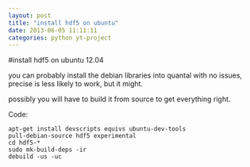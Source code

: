 ```yaml
---
layout: post
title: "install hdf5 on ubuntu"
date: 2013-06-05 11:11:11
categories: python yt-project
---
```

#install hdf5 on ubuntu 12.04

you can probably install the debian libraries into quantal with no issues, precise is less likely to work, but it might.

possibly you will have to build it from source to get everything right.

Code:
   
    apt-get install devscripts equivs ubuntu-dev-tools 
    pull-debian-source hdf5 experimental    
    cd hdf5-*
    sudo mk-build-deps -ir
    debuild -us -uc
